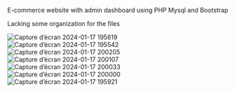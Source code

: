 E-commerce website with admin dashboard using PHP Mysql and Bootstrap

Lacking some organization for the files

![Capture d’écran 2024-01-17 195619](https://github.com/Alii-Aydi/e-commerce-website/assets/119710302/ad2e1c15-4a09-4c2f-9df7-2a1d0454d758)
![Capture d’écran 2024-01-17 195542](https://github.com/Alii-Aydi/e-commerce-website/assets/119710302/b3d496d4-c98f-4880-989b-bd9bbc2d80a2)
![Capture d’écran 2024-01-17 200205](https://github.com/Alii-Aydi/e-commerce-website/assets/119710302/f9aa9d85-b705-4d78-864a-aa204e2cfd71)
![Capture d’écran 2024-01-17 200107](https://github.com/Alii-Aydi/e-commerce-website/assets/119710302/3e93d2a8-24e3-4b72-a1f0-f37664484c16)
![Capture d’écran 2024-01-17 200033](https://github.com/Alii-Aydi/e-commerce-website/assets/119710302/0552d235-a20f-4b61-9a43-6173dff3dd21)
![Capture d’écran 2024-01-17 200000](https://github.com/Alii-Aydi/e-commerce-website/assets/119710302/7bd97c45-774d-4327-9e35-54fde93f8f2c)
![Capture d’écran 2024-01-17 195921](https://github.com/Alii-Aydi/e-commerce-website/assets/119710302/95da990e-815d-418e-ba58-e3f57a29c6d3)
